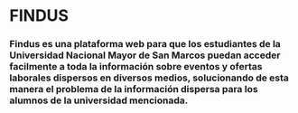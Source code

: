 # FINDUS
### Findus es una plataforma web para que los estudiantes de la Universidad Nacional Mayor de San Marcos puedan acceder facilmente a toda la información sobre eventos y ofertas laborales dispersos en diversos medios, solucionando de esta manera el problema de la información dispersa para los alumnos de la universidad mencionada.